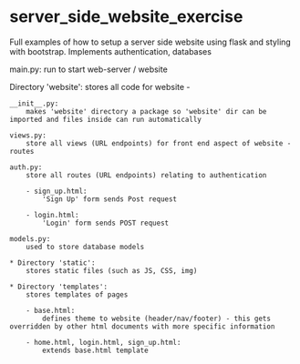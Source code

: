 # server_side_website_exercise
Full examples of how to setup a server side website using flask and styling with bootstrap. Implements authentication, databases


main.py:
    run to start web-server / website


Directory 'website':
    stores all code for website - 

    __init__.py:
        makes 'website' directory a package so 'website' dir can be imported and files inside can run automatically

    views.py:
        store all views (URL endpoints) for front end aspect of website - routes

    auth.py:
        store all routes (URL endpoints) relating to authentication

        - sign_up.html:
            'Sign Up' form sends Post request

        - login.html:
            'Login' form sends POST request

    models.py:
        used to store database models

    * Directory 'static':
        stores static files (such as JS, CSS, img)
        
    * Directory 'templates':
        stores templates of pages 

        - base.html:
            defines theme to website (header/nav/footer) - this gets overridden by other html documents with more specific information

        - home.html, login.html, sign_up.html:
            extends base.html template

  